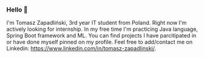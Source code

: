 ### Hello 👋
I'm Tomasz Zapadliński, 3rd year IT student from Poland. Right now I'm actively looking for internship. In my free time I'm practicing Java language, Spring Boot framework and ML.
You can find projects I have parcitipated in or have done myself pinned on my profile. Feel free to add/contact me on Linkedin: https://www.linkedin.com/in/tomasz-zapadlinski/.

